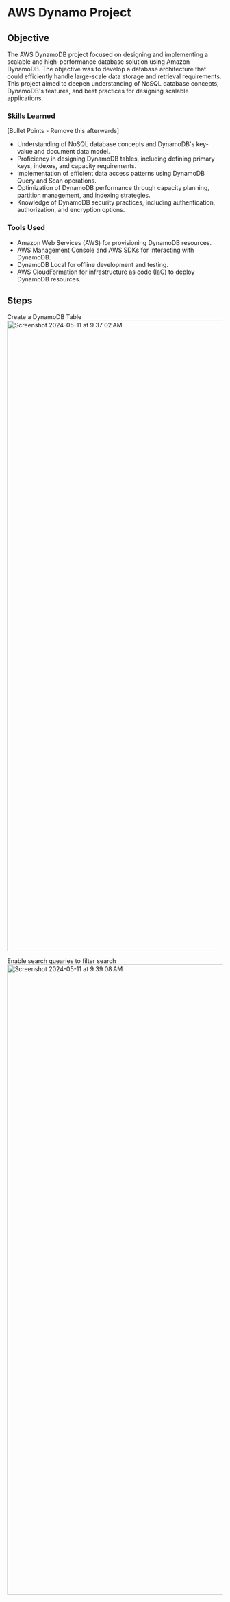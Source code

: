 # AWS Dynamo Project

## Objective

The AWS DynamoDB project focused on designing and implementing a scalable and high-performance database solution using Amazon DynamoDB. The objective was to develop a database architecture that could efficiently handle large-scale data storage and retrieval requirements. This project aimed to deepen understanding of NoSQL database concepts, DynamoDB's features, and best practices for designing scalable applications.

### Skills Learned
[Bullet Points - Remove this afterwards]

- Understanding of NoSQL database concepts and DynamoDB's key-value and document data model.
- Proficiency in designing DynamoDB tables, including defining primary keys, indexes, and capacity requirements.
- Implementation of efficient data access patterns using DynamoDB Query and Scan operations.
- Optimization of DynamoDB performance through capacity planning, partition management, and indexing strategies.
- Knowledge of DynamoDB security practices, including authentication, authorization, and encryption options.

### Tools Used

- Amazon Web Services (AWS) for provisioning DynamoDB resources.
- AWS Management Console and AWS SDKs for interacting with DynamoDB.
- DynamoDB Local for offline development and testing.
- AWS CloudFormation for infrastructure as code (IaC) to deploy DynamoDB resources.

## Steps
Create a DynamoDB Table<img width="1470" alt="Screenshot 2024-05-11 at 9 37 02 AM" src="https://github.com/Hunter102002/AWS-DynamoDB/assets/98543129/e9a8b086-1a96-41ff-97be-41d69291cd25">

Enable search quearies to filter search<img width="1470" alt="Screenshot 2024-05-11 at 9 39 08 AM" src="https://github.com/Hunter102002/AWS-DynamoDB/assets/98543129/4b75ec35-f799-47d4-baae-71bc8c274663">





